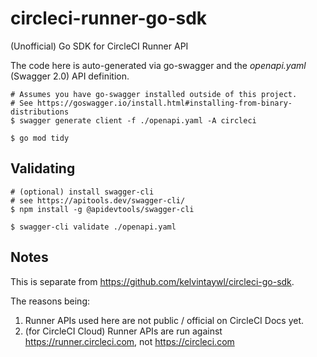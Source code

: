 # circleci-runner-go-sdk

(Unofficial) Go SDK for CircleCI Runner API

The code here is auto-generated via go-swagger and the _openapi.yaml_ (Swagger 2.0) API definition.

```console
# Assumes you have go-swagger installed outside of this project.
# See https://goswagger.io/install.html#installing-from-binary-distributions
$ swagger generate client -f ./openapi.yaml -A circleci

$ go mod tidy
```

## Validating

```console
# (optional) install swagger-cli
# see https://apitools.dev/swagger-cli/
$ npm install -g @apidevtools/swagger-cli

$ swagger-cli validate ./openapi.yaml
```

## Notes

This is separate from https://github.com/kelvintaywl/circleci-go-sdk.

The reasons being:

1. Runner APIs used here are not public / official on CircleCI Docs yet.
2. (for CircleCI Cloud) Runner APIs are run against https://runner.circleci.com, not https://circleci.com
